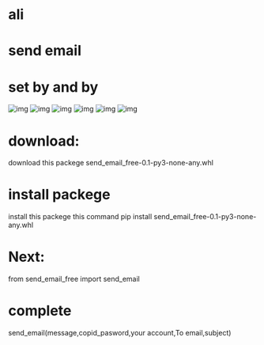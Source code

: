 ﻿# ali
# send email
# set by and by
![img](https://i.ibb.co/XW67rFf/1.png)
![img](https://i.ibb.co/ZGM6KY1/2.png)
![img](https://i.ibb.co/4jsPNBM/3.png)
![img](https://i.ibb.co/2n3fzgx/4.png)
![img](https://i.ibb.co/nswCH88/5.png)
![img](https://i.ibb.co/zNjL1xB/6.png)
# download:
download this packege send_email_free-0.1-py3-none-any.whl
# install packege 
install this packege this command pip install  send_email_free-0.1-py3-none-any.whl
# Next:
from send_email_free import send_email
# complete
send_email(message,copid_pasword,your account,To email,subject)
